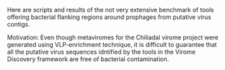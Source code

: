 Here are scripts and results of the not very extensive benchmark of tools offering bacterial flanking regions around prophages from putative virus contigs.

Motivation: Even though metaviromes for the Chiliadal virome project were generated using VLP-enrichment technique, it is difficult to guarantee that all the putative virus sequences idntified by the tools in the Virome Discovery framework are free of bacterial contamination.
